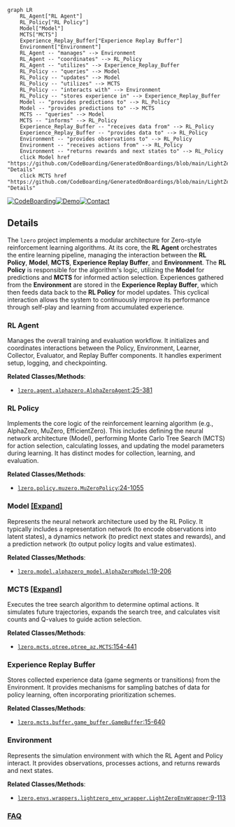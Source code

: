 ```mermaid
graph LR
    RL_Agent["RL Agent"]
    RL_Policy["RL Policy"]
    Model["Model"]
    MCTS["MCTS"]
    Experience_Replay_Buffer["Experience Replay Buffer"]
    Environment["Environment"]
    RL_Agent -- "manages" --> Environment
    RL_Agent -- "coordinates" --> RL_Policy
    RL_Agent -- "utilizes" --> Experience_Replay_Buffer
    RL_Policy -- "queries" --> Model
    RL_Policy -- "updates" --> Model
    RL_Policy -- "utilizes" --> MCTS
    RL_Policy -- "interacts with" --> Environment
    RL_Policy -- "stores experience in" --> Experience_Replay_Buffer
    Model -- "provides predictions to" --> RL_Policy
    Model -- "provides predictions to" --> MCTS
    MCTS -- "queries" --> Model
    MCTS -- "informs" --> RL_Policy
    Experience_Replay_Buffer -- "receives data from" --> RL_Policy
    Experience_Replay_Buffer -- "provides data to" --> RL_Policy
    Environment -- "provides observations to" --> RL_Policy
    Environment -- "receives actions from" --> RL_Policy
    Environment -- "returns rewards and next states to" --> RL_Policy
    click Model href "https://github.com/CodeBoarding/GeneratedOnBoardings/blob/main/LightZero/Model.md" "Details"
    click MCTS href "https://github.com/CodeBoarding/GeneratedOnBoardings/blob/main/LightZero/MCTS.md" "Details"
```

[![CodeBoarding](https://img.shields.io/badge/Generated%20by-CodeBoarding-9cf?style=flat-square)](https://github.com/CodeBoarding/GeneratedOnBoardings)[![Demo](https://img.shields.io/badge/Try%20our-Demo-blue?style=flat-square)](https://www.codeboarding.org/demo)[![Contact](https://img.shields.io/badge/Contact%20us%20-%20contact@codeboarding.org-lightgrey?style=flat-square)](mailto:contact@codeboarding.org)

## Details

The `lzero` project implements a modular architecture for Zero-style reinforcement learning algorithms. At its core, the **RL Agent** orchestrates the entire learning pipeline, managing the interaction between the **RL Policy**, **Model**, **MCTS**, **Experience Replay Buffer**, and **Environment**. The **RL Policy** is responsible for the algorithm's logic, utilizing the **Model** for predictions and **MCTS** for informed action selection. Experiences gathered from the **Environment** are stored in the **Experience Replay Buffer**, which then feeds data back to the **RL Policy** for model updates. This cyclical interaction allows the system to continuously improve its performance through self-play and learning from accumulated experience.

### RL Agent
Manages the overall training and evaluation workflow. It initializes and coordinates interactions between the Policy, Environment, Learner, Collector, Evaluator, and Replay Buffer components. It handles experiment setup, logging, and checkpointing.


**Related Classes/Methods**:

- <a href="https://github.com/opendilab/LightZero/blob/main/lzero/agent/alphazero.py#L25-L381" target="_blank" rel="noopener noreferrer">`lzero.agent.alphazero.AlphaZeroAgent`:25-381</a>


### RL Policy
Implements the core logic of the reinforcement learning algorithm (e.g., AlphaZero, MuZero, EfficientZero). This includes defining the neural network architecture (Model), performing Monte Carlo Tree Search (MCTS) for action selection, calculating losses, and updating the model parameters during learning. It has distinct modes for collection, learning, and evaluation.


**Related Classes/Methods**:

- <a href="https://github.com/opendilab/LightZero/blob/main/lzero/policy/muzero.py#L24-L1055" target="_blank" rel="noopener noreferrer">`lzero.policy.muzero.MuZeroPolicy`:24-1055</a>


### Model [[Expand]](./Model.md)
Represents the neural network architecture used by the RL Policy. It typically includes a representation network (to encode observations into latent states), a dynamics network (to predict next states and rewards), and a prediction network (to output policy logits and value estimates).


**Related Classes/Methods**:

- <a href="https://github.com/opendilab/LightZero/blob/main/lzero/model/alphazero_model.py#L19-L206" target="_blank" rel="noopener noreferrer">`lzero.model.alphazero_model.AlphaZeroModel`:19-206</a>


### MCTS [[Expand]](./MCTS.md)
Executes the tree search algorithm to determine optimal actions. It simulates future trajectories, expands the search tree, and calculates visit counts and Q-values to guide action selection.


**Related Classes/Methods**:

- <a href="https://github.com/opendilab/LightZero/blob/main/lzero/mcts/ptree/ptree_az.py#L154-L441" target="_blank" rel="noopener noreferrer">`lzero.mcts.ptree.ptree_az.MCTS`:154-441</a>


### Experience Replay Buffer
Stores collected experience data (game segments or transitions) from the Environment. It provides mechanisms for sampling batches of data for policy learning, often incorporating prioritization schemes.


**Related Classes/Methods**:

- <a href="https://github.com/opendilab/LightZero/blob/main/lzero/mcts/buffer/game_buffer.py#L15-L640" target="_blank" rel="noopener noreferrer">`lzero.mcts.buffer.game_buffer.GameBuffer`:15-640</a>


### Environment
Represents the simulation environment with which the RL Agent and Policy interact. It provides observations, processes actions, and returns rewards and next states.


**Related Classes/Methods**:

- <a href="https://github.com/opendilab/LightZero/blob/main/lzero/envs/wrappers/lightzero_env_wrapper.py#L9-L113" target="_blank" rel="noopener noreferrer">`lzero.envs.wrappers.lightzero_env_wrapper.LightZeroEnvWrapper`:9-113</a>




### [FAQ](https://github.com/CodeBoarding/GeneratedOnBoardings/tree/main?tab=readme-ov-file#faq)